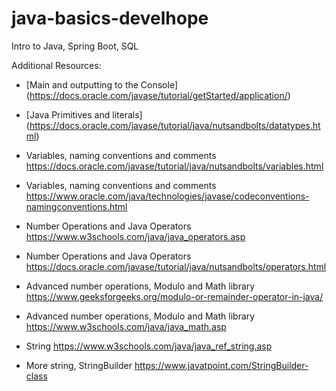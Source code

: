# java-basics-develhope
Intro to Java, Spring Boot, SQL

Additional Resources:
- [Main and outputting to the Console]
(https://docs.oracle.com/javase/tutorial/getStarted/application/)

- [Java Primitives and literals]
  (https://docs.oracle.com/javase/tutorial/java/nutsandbolts/datatypes.html)

- Variables, naming conventions and comments
https://docs.oracle.com/javase/tutorial/java/nutsandbolts/variables.html
- Variables, naming conventions and comments
  https://www.oracle.com/java/technologies/javase/codeconventions-namingconventions.html
- Number Operations and Java Operators
  https://www.w3schools.com/java/java_operators.asp
- Number Operations and Java Operators
  https://docs.oracle.com/javase/tutorial/java/nutsandbolts/operators.html
-  Advanced number operations, Modulo and Math library
   https://www.geeksforgeeks.org/modulo-or-remainder-operator-in-java/
- Advanced number operations, Modulo and Math library
  https://www.w3schools.com/java/java_math.asp
- String
  https://www.w3schools.com/java/java_ref_string.asp
- More string, StringBuilder
  https://www.javatpoint.com/StringBuilder-class